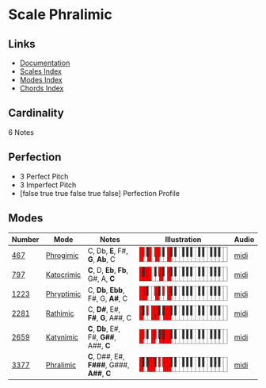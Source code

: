 # Scale Phralimic

## Links

- [Documentation](README.md)
- [Scales Index](Scales.md)
- [Modes Index](Modes.md)
- [Chords Index](Chords.md)

## Cardinality

6 Notes

## Perfection

- 3 Perfect Pitch
- 3 Imperfect Pitch
- [false true true false true false] Perfection Profile

## Modes

| Number | Mode | Notes | Illustration | Audio |
|--------|------|-------|--------------|-------|
| [467](https://ianring.com/musictheory/scales/467) | [Phrogimic](ModePhrogimic.md) | C, Db, **E**, F#, **G**, **Ab**, C | ![CNaturalPhrogimic](ModeCNaturalPhrogimic.png) | [midi](https://github.com/edipermadi/music/blob/main/docs/ModeCNaturalPhrogimic.mid?raw=true) | 
| [797](https://ianring.com/musictheory/scales/797) | [Katocrimic](ModeKatocrimic.md) | **C**, D, **Eb**, **Fb**, G#, A, **C** | ![CNaturalKatocrimic](ModeCNaturalKatocrimic.png) | [midi](https://github.com/edipermadi/music/blob/main/docs/ModeCNaturalKatocrimic.mid?raw=true) | 
| [1223](https://ianring.com/musictheory/scales/1223) | [Phryptimic](ModePhryptimic.md) | C, **Db**, **Ebb**, F#, G, **A#**, C | ![CNaturalPhryptimic](ModeCNaturalPhryptimic.png) | [midi](https://github.com/edipermadi/music/blob/main/docs/ModeCNaturalPhryptimic.mid?raw=true) | 
| [2281](https://ianring.com/musictheory/scales/2281) | [Rathimic](ModeRathimic.md) | C, **D#**, E#, **F#**, **G**, A##, C | ![CNaturalRathimic](ModeCNaturalRathimic.png) | [midi](https://github.com/edipermadi/music/blob/main/docs/ModeCNaturalRathimic.mid?raw=true) | 
| [2659](https://ianring.com/musictheory/scales/2659) | [Katynimic](ModeKatynimic.md) | **C**, **Db**, E#, F#, **G##**, A##, **C** | ![CNaturalKatynimic](ModeCNaturalKatynimic.png) | [midi](https://github.com/edipermadi/music/blob/main/docs/ModeCNaturalKatynimic.mid?raw=true) | 
| [3377](https://ianring.com/musictheory/scales/3377) | [Phralimic](ModePhralimic.md) | **C**, D##, E#, **F###**, G###, **A##**, **C** | ![CNaturalPhralimic](ModeCNaturalPhralimic.png) | [midi](https://github.com/edipermadi/music/blob/main/docs/ModeCNaturalPhralimic.mid?raw=true) | 
